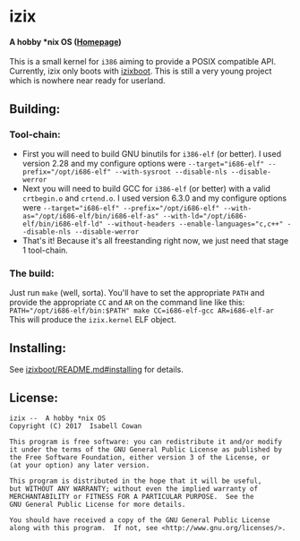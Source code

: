 <!-- READEME.md -->
# izix
#### A hobby \*nix OS ([Homepage](https://izix.izzette.com/))
This is a small kernel for `i386` aiming to provide a POSIX compatible API.
Currently, izix only boots with [izixboot](https://github.com/Izzette/izixboot).
This is still a very young project which is nowhere near ready for userland.

## Building:
### Tool-chain:
* First you will need to build GNU binutils for `i386-elf` (or better).  I used version 2.28 and my configure options were `--target="i686-elf" --prefix="/opt/i686-elf" --with-sysroot --disable-nls --disable-werror`
* Next you will need to build GCC for `i386-elf` (or better) with a valid `crtbegin.o` and `crtend.o`.  I used version 6.3.0 and my configure options were `--target="i686-elf" --prefix="/opt/i686-elf" --with-as="/opt/i686-elf/bin/i686-elf-as" --with-ld="/opt/i686-elf/bin/i686-elf-ld" --without-headers --enable-languages="c,c++" --disable-nls --disable-werror`
* That's it!  Because it's all freestanding right now, we just need that stage 1 tool-chain.
### The build:
Just run `make` (well, sorta).
You'll have to set the appropriate `PATH` and provide the appropriate `CC` and `AR` on the command line like this: `PATH="/opt/i686-elf/bin:$PATH" make CC=i686-elf-gcc AR=i686-elf-ar`
This will produce the `izix.kernel` ELF object.

## Installing:
See [izixboot/README.md#installing](https://github.com/Izzette/izixboot/blob/master/README.md#installing) for details.

## License:
```
izix --  A hobby *nix OS
Copyright (C) 2017  Isabell Cowan

This program is free software: you can redistribute it and/or modify
it under the terms of the GNU General Public License as published by
the Free Software Foundation, either version 3 of the License, or
(at your option) any later version.

This program is distributed in the hope that it will be useful,
but WITHOUT ANY WARRANTY; without even the implied warranty of
MERCHANTABILITY or FITNESS FOR A PARTICULAR PURPOSE.  See the
GNU General Public License for more details.

You should have received a copy of the GNU General Public License
along with this program.  If not, see <http://www.gnu.org/licenses/>.
```
<!-- vim: set ts=2 sw=2 et syn=markdown: -->

